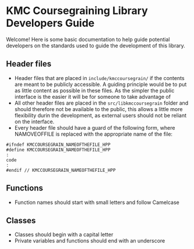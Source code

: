 
# KMC Coursegraining Library Developers Guide

Welcome! Here is some basic documentation to help guide potential developers on the standards used to guide the development of this library. 

## Header files

 * Header files that are placed in `include/kmccoursegrain/` if the contents are meant to be publicly accessible. A guiding principle would be to put as little content as possible in these files. As the simpler the public interface is the easier it will be for someone to take advantage of
 * All other header files are placed in the `src/libkmccoursegrain` folder and should therefore not be available to the public, this allows a little more flexibility durin the development, as external users should not be reliant on the interface. 
 * Every header file should have a guard of the following form, where NAMOVEOFFILE is replaced with the appropriate name of the file:
```
#ifndef KMCCOURSEGRAIN_NAMEOFTHEFILE_HPP
#define KMCCOURSEGRAIN_NAMEOFTHEFILE_HPP
:
code
:
#endif // KMCCOURSEGRAIN_NAMEOFTHEFILE_HPP

```

## Functions

 * Function names should start with small letters and follow Camelcase

## Classes

 * Classes should begin with a capital letter
 * Private variables and functions should end with an underscore
